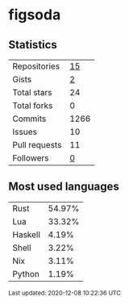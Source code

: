 # figsoda


## Statistics

<table>
    <tr>
        <td>Repositories</td>
        <td><a href="https://github.com/figsoda?tab=repositories">15</a></td>
    </tr>
    <tr>
        <td>Gists</td>
        <td><a href="https://gist.github.com/figsoda">2</a></td>
    </tr>
    <tr>
        <td>Total stars</td>
        <td>24</td>
    </tr>
    <tr>
        <td>Total forks</td>
        <td>0</td>
    </tr>
    <tr>
        <td>Commits</td>
        <td>1266</td>
    </tr>
    <tr>
        <td>Issues</td>
        <td>10</td>
    </tr>
    <tr>
        <td>Pull requests</td>
        <td>11</td>
    </tr>
    <tr>
        <td>Followers</td>
        <td><a href="https://github.com/figsoda?tab=followers">0</a></td>
    </tr>
</table>


## Most used languages

<table>
<tr><td>Rust</td><td>54.97%</td></tr>
<tr><td>Lua</td><td>33.32%</td></tr>
<tr><td>Haskell</td><td>4.19%</td></tr>
<tr><td>Shell</td><td>3.22%</td></tr>
<tr><td>Nix</td><td>3.11%</td></tr>
<tr><td>Python</td><td>1.19%</td></tr>
</table>


<sub>Last updated: 2020-12-08 10:22:36 UTC</sub>
